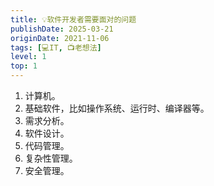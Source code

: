 ```yaml
---
title: 💡软件开发者需要面对的问题
publishDate: 2025-03-21
originDate: 2021-11-06
tags: [💻IT, 📺老想法]
level: 1
top: 1
---
```


1. 计算机。
2. 基础软件，比如操作系统、运行时、编译器等。
3. 需求分析。
4. 软件设计。
5. 代码管理。
6. 复杂性管理。
7. 安全管理。
